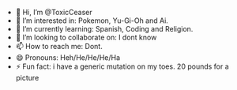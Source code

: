 - 👋 Hi, I’m @ToxicCeaser
- 👀 I’m interested in: Pokemon, Yu-Gi-Oh and Ai.
- 🌱 I’m currently learning: Spanish, Coding and Religion.
- 💞️ I’m looking to collaborate on: I dont know
- 📫 How to reach me: Dont.
- 😄 Pronouns: Heh/He/He/He/Ha
- ⚡ Fun fact: i have a generic mutation on my toes. 20 pounds for a picture

<!---
ToxicCeaser/ToxicCeaser is a ✨ special ✨ repository because its `README.md` (this file) appears on your GitHub profile.
You can click the Preview link to take a look at your changes.
--->
